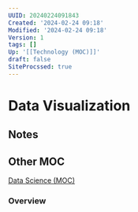 ```yaml
---
UUID: 20240224091843
Created: '2024-02-24 09:18'
Modified: '2024-02-24 09:18'
Version: 1
tags: []
Up: '[[Technology (MOC)]]'
draft: false
SiteProcssed: true
---
```


# Data Visualization

## Notes


## Other MOC
[Data Science (MOC)](/mocs/data-science-moc.md)

### Overview
